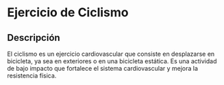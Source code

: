 # Ejercicio de Ciclismo

## Descripción
El ciclismo es un ejercicio cardiovascular que consiste en desplazarse en bicicleta, ya sea en exteriores o en una bicicleta estática. Es una actividad de bajo impacto que fortalece el sistema cardiovascular y mejora la resistencia física.

